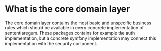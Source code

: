 What is the core domain layer
=============================

The core domain layer contains the most basic and unspecific business rules which should be available in every concrete 
implementation of sententiaregum.
These packages contains for example the auth implementation, but a concrete symfony implementation may connect this implementation 
with the security component.
